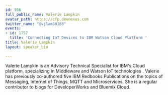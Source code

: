 ```yaml
---
id: 956
full_public_name: Valerie Lampkin
avatar_path: https://cfp.devnexus.com
twitter_name: "@vjlam30188"
events:
- id: 1757
  title: 'Connecting IoT Devices to IBM Watson Cloud Platform '
title: Valerie Lampkin
layout: speaker_bio

---
```

Valerie Lampkin is an Advisory Technical Specialist for IBM's Cloud platform, specializing in Middleware and Watson IoT technologies . Valerie has previously co-authored five IBM Redbooks Publications on the topics of Messaging, Internet of Things,  MQTT and Microservices. She is a regular contributor to blogs for DeveloperWorks and Bluemix Cloud.  
